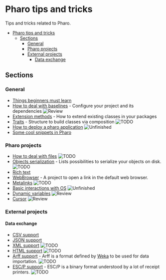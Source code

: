 # Pharo tips and tricks

Tips and tricks related to Pharo.

- [Pharo tips and tricks](#pharo-tips-and-tricks)
  * [Sections](#sections)
    + [General](#general)
    + [Pharo projects](#pharo-projects)
    + [External projects](#external-projects)
      - [Data exchange](#data-exchange)

## Sections

### General

- [Things beginners must learn](General/MustKnowForBeginners.md)
- [How to deal with baselines](General/Baselines.md) - Configure your project and its dependencies ![Review](https://img.shields.io/badge/Progress-Review-blue.svg?style=flat)
- [Extension methods](General/Extensions.md) - How to extend existing classes in your packages
- [Traits](General/Traits.md) - Structure to build classes via composition ![TODO](https://img.shields.io/badge/Progress-TODO-red.svg?style=flat)
- [How to deploy a pharo application](General/DeployYourPharoApplication.md) ![Unfinished](https://img.shields.io/badge/Progress-Unfinished-yellow.svg?style=flat)
- [Some cool snippets in Pharo](General/CoolSnippets.md)

### Pharo projects

- [How to deal with files](PharoProjects/Files.md) ![TODO](https://img.shields.io/badge/Progress-TODO-red.svg?style=flat)
- [Objects serialization](PharoProjects/ObjectsSerialization.md) - Lists possibilities to serialize your objects on disk. ![TODO](https://img.shields.io/badge/Progress-TODO-red.svg?style=flat)
- [Rich text](PharoProjects/RichText.md)
- [WebBrowser](PharoProjects/WebBrowser.md) - A project to open a link in the default web browser.
- [Metalinks](PharoProjects/Metalinks.md) ![TODO](https://img.shields.io/badge/Progress-TODO-red.svg?style=flat)
- [Basic interactions with OS](PharoProjects/OS.md) ![Unfinished](https://img.shields.io/badge/Progress-Unfinished-yellow.svg?style=flat)
- [Dynamic variables](PharoProjects/DynamicVariables.md) ![Review](https://img.shields.io/badge/Progress-Review-blue.svg?style=flat)
- [Cursor](PharoProjects/Cursor.md) ![Review](https://img.shields.io/badge/Progress-Review-blue.svg?style=flat)

### External projects
#### Data exchange
- [CSV support](ExternalProjects/Export/CSV.md)
- [JSON support](ExternalProjects/Export/JSON.md)
- [XML support](ExternalProjects/Export/XML.md) ![TODO](https://img.shields.io/badge/Progress-TODO-red.svg?style=flat)
- [HTML support](ExternalProjects/Export/HTML.md) ![TODO](https://img.shields.io/badge/Progress-TODO-red.svg?style=flat)
- [Arff support](ExternalProjects/Export/Arff.md) - Arff is a format defined by [Weka](http://www.cs.waikato.ac.nz/ml/weka/) to be used for data importation. ![TODO](https://img.shields.io/badge/Progress-TODO-red.svg?style=flat)
- [ESC/P support](ExternalProjects/Export/ESCP.md) - ESC/P is a binary format understood by a lot of receipt printers. ![TODO](https://img.shields.io/badge/Progress-TODO-red.svg?style=flat)

<!---
Badges:
* ![TODO](https://img.shields.io/badge/Progress-TODO-red.svg?style=flat)
* ![Unfinished](https://img.shields.io/badge/Progress-Unfinished-yellow.svg?style=flat)
* ![Review](https://img.shields.io/badge/Progress-Review-blue.svg?style=flat)

-->
